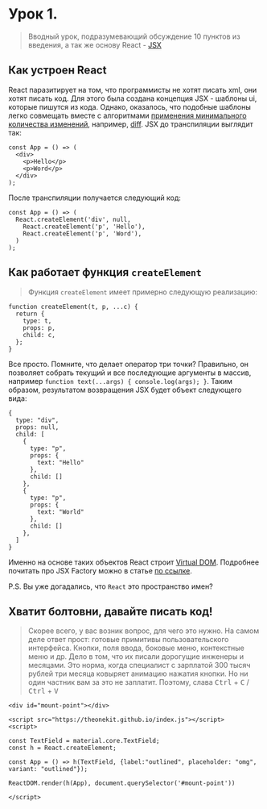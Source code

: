 # Урок 1.

> Вводный урок, подразумевающий обсуждение 10 пунктов из введения, а так же основу React - [JSX](https://reactjs.org/docs/introducing-jsx.html)

## Как устроен React

React паразитирует на том, что программисты не хотят писать xml, они хотят писать код. Для этого была создана концепция JSX - шаблоны ui, которые пишутся из кода. Однако, оказалось, что подобные шаблоны легко совмещать вместе с алгоритмами [применения минимального количества изменений](https://github.com/tripolskypetr/quite/blob/master/docs/diff-render.md#применение-минимального-количества-изменений), например, [diff](https://en.wikipedia.org/wiki/Diff). JSX до транспиляции выглядит так:

```
const App = () => (
  <div>
    <p>Hello</p>
    <p>Word</p>
  </div>
);
```

После транспиляции получается следующий код:

```
const App = () => (
  React.createElement('div', null,
    React.createElement('p', 'Hello'),
    React.createElement('p', 'Word'),
  )
);
```

## Как работает функция `createElement`

> Функция `createElement` имеет примерно следующую реализацию:

```
function createElement(t, p, ...c) {
  return {
    type: t,
    props: p,
    child: c,
  };
}
```

Все просто. Помните, что делает оператор три точки? Правильно, он позволяет собрать текущий и все последующие аргументы в массив, например `function text(...args) { console.log(args); }`. Таким образом, результатом возвращения JSX будет объект следующего вида:

```
{
  type: "div",
  props: null,
  child: [
    {
      type: "p",
      props: {
        text: "Hello"
      },
      child: []
    },
    {
      type: "p",
      props: {
        text: "World"
      },
      child: []
    },
  ]
}
```

Именно на основе таких объектов React строит [Virtual DOM](https://reactjs.org/docs/faq-internals.html#what-is-the-virtual-dom). Подробнее почитать про JSX Factory можно в статье [по ссылке](https://ru.stackoverflow.com/questions/1059967/как-jsx-переводится-в-js-код).

P.S. Вы уже догадались, что `React` это пространство имен?

## Хватит болтовни, давайте писать код!

> Скорее всего, у вас возник вопрос, для чего это нужно. На самом деле ответ прост: готовые примитивы пользовательского интерфейса. Кнопки, поля ввода, боковые меню, контекстные меню и др. Дело в том, что их писали дорогущие инженеры и месяцами. Это норма, когда специалист с зарплатой 300 тысяч рублей три месяца ковыряет анимацию нажатия кнопки. Но ни один частник вам за это не заплатит. Поэтому, слава <kbd>Ctrl</kbd> + <kbd>C</kbd> / <kbd>Ctrl</kbd> + <kbd>V</kbd>

```
<div id="mount-point"></div>

<script src="https://theonekit.github.io/index.js"></script>
<script>

const TextField = material.core.TextField;
const h = React.createElement;

const App = () => h(TextField, {label:"outlined", placeholder: "omg", variant: "outlined"});

ReactDOM.render(h(App), document.querySelector('#mount-point'))

</script>
```